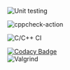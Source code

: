 ![Unit testing](https://github.com/99002544/SDLC-Activity-2-/workflows/Unit%20testing/badge.svg)

![cppcheck-action](https://github.com/99002544/SDLC-Activity-2-/workflows/cppcheck-action/badge.svg)

![C/C++ CI](https://github.com/99002544/SDLC-Activity-2-/workflows/C/C++%20CI/badge.svg)

[![Codacy Badge](https://app.codacy.com/project/badge/Grade/da8529bacf0447b6bb6bfdeaa31ea932)](https://www.codacy.com/gh/99002544/SDLC-Activity-2-/dashboard?utm_source=github.com&amp;utm_medium=referral&amp;utm_content=99002544/SDLC-Activity-2-&amp;utm_campaign=Badge_Grade)  
![Valgrind](https://github.com/99002544/SDLC-Activity-2-/workflows/Valgrind/badge.svg)
